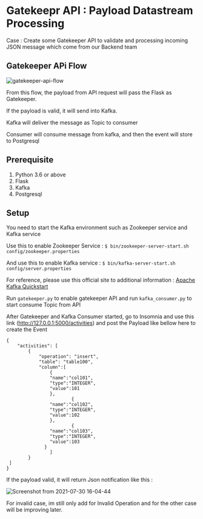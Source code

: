 # Gatekeepr API : Payload Datastream Processing

Case : Create some Gatekeeper API to validate and processing incoming JSON message which come from our Backend team

## Gatekeeper APi Flow

![gatekeeper-api-flow](https://user-images.githubusercontent.com/84316622/127626592-efa39c30-cf4a-4f4b-a528-fa0f7081ca7f.jpg)

From this flow, the payload from API request will pass the Flask as Gatekeeper.

If the payload is valid, it will send into Kafka. 

Kafka will deliver the message as Topic to consumer

Consumer will consume message from kafka, and then the event will store to Postgresql

## Prerequisite
1. Python 3.6 or above
2. Flask
3. Kafka
4. Postgresql

## Setup
You need to start the Kafka environment such as Zookeeper service and Kafka service

Use this to enable Zookeeper Service :
```$ bin/zookeeper-server-start.sh config/zookeeper.properties```

And use this to enable Kafka service :
```$ bin/kafka-server-start.sh config/server.properties```

For reference, please use this official site to additional information :
[Apache Kafka Quickstart](https://kafka.apache.org/quickstart)

Run `gatekeeper.py` to enable gatekeeper API and run `kafka_consumer.py` to start consume Topic from API

After Gatekeeper and Kafka Consumer started, go to Insomnia and use this link (http://127.0.0.1:5000/activities) and post the Payload like bellow here to create the Event

```
{
    "activities": [
        {
            "operation": "insert",
            "table": "table100",
            "column":[
                {
                "name":"col101",
                "type":"INTEGER",
                "value":101
                },
						{
                "name":"col102",
                "type":"INTEGER",
                "value":102
                },
						{
                "name":"col103",
                "type":"INTEGER",
                "value":103
              }
				]
		}
 ]
}
```



If the payload valid, it will return Json notification like this :

![Screenshot from 2021-07-30 16-04-44](https://user-images.githubusercontent.com/84316622/127629658-33ab3e71-8d8f-40a4-b77f-11d3c45516f6.png)

For invalid case, im still only add for Invalid Operation and for the other case will be improving later.


